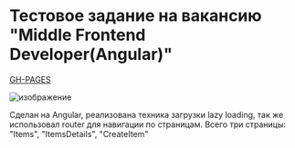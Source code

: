 # Тестовое задание на вакансию "Middle Frontend Developer(Angular)"   

[GH-PAGES](https://andrew28092002.github.io/KTE_angular_test/)

![изображение](https://user-images.githubusercontent.com/98597980/223209099-a76d1627-d2c1-4af4-a33b-82abc59ebc6a.png)   

Сделан на Angular, реализована техника загрузки lazy loading, так же использовал router для навигации по страницам. Всего три страницы: "Items", "ItemsDetails", "CreateItem"

